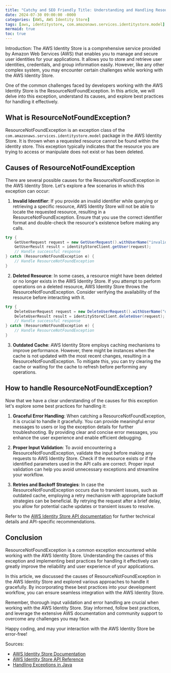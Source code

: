 ```yaml
---
title: "Catchy and SEO Friendly Title: Understanding and Handling ResourceNotFoundException in AWS Identity Store"
date: 2024-07-30 09:00:00 -0000
categories: [AWS, AWS Identity Store]
tags: [aws, identitystore, com.amazonaws.services.identitystore.model]
mermaid: true
toc: true
---
```



Introduction:
The AWS Identity Store is a comprehensive service provided by Amazon Web Services (AWS) that enables you to manage and secure user identities for your applications. It allows you to store and retrieve user identities, credentials, and group information easily. However, like any other complex system, you may encounter certain challenges while working with the AWS Identity Store.

One of the common challenges faced by developers working with the AWS Identity Store is the ResourceNotFoundException. In this article, we will delve into this exception, understand its causes, and explore best practices for handling it effectively.

## What is ResourceNotFoundException?
ResourceNotFoundException is an exception class of the `com.amazonaws.services.identitystore.model` package in the AWS Identity Store. It is thrown when a requested resource cannot be found within the identity store. This exception typically indicates that the resource you are trying to access or manipulate does not exist or has been deleted.

## Causes of ResourceNotFoundException
There are several possible causes for the ResourceNotFoundException in the AWS Identity Store. Let's explore a few scenarios in which this exception can occur:

1. **Invalid Identifier**: If you provide an invalid identifier while querying or retrieving a specific resource, AWS Identity Store will not be able to locate the requested resource, resulting in a ResourceNotFoundException. Ensure that you use the correct identifier format and double-check the resource's existence before making any calls.

```java
try {
    GetUserRequest request = new GetUserRequest().withUserName("invalid_username");
    GetUserResult result = identityStoreClient.getUser(request);
    // Handle successful response
} catch (ResourceNotFoundException e) {
    // Handle ResourceNotFoundException
}
```

2. **Deleted Resource**: In some cases, a resource might have been deleted or no longer exists in the AWS Identity Store. If you attempt to perform operations on a deleted resource, AWS Identity Store throws the ResourceNotFoundException. Consider verifying the availability of the resource before interacting with it.

```java
try {
    DeleteUserRequest request = new DeleteUserRequest().withUserName("deleted_username");
    DeleteUserResult result = identityStoreClient.deleteUser(request);
    // Handle successful response
} catch (ResourceNotFoundException e) {
    // Handle ResourceNotFoundException
}
```

3. **Outdated Cache**: AWS Identity Store employs caching mechanisms to improve performance. However, there might be instances when the cache is not updated with the most recent changes, resulting in a ResourceNotFoundException. To mitigate this, you can try clearing the cache or waiting for the cache to refresh before performing any operations.

## How to handle ResourceNotFoundException?
Now that we have a clear understanding of the causes for this exception let's explore some best practices for handling it:

1. **Graceful Error Handling**: When catching a ResourceNotFoundException, it is crucial to handle it gracefully. You can provide meaningful error messages to users or log the exception details for further troubleshooting. By providing clear and concise error messages, you enhance the user experience and enable efficient debugging.

2. **Proper Input Validation**: To avoid encountering a ResourceNotFoundException, validate the input before making any requests to AWS Identity Store. Check if the resource exists or if the identified parameters used in the API calls are correct. Proper input validation can help you avoid unnecessary exceptions and streamline your workflow.

3. **Retries and Backoff Strategies**: In case the ResourceNotFoundException occurs due to transient issues, such as outdated cache, employing a retry mechanism with appropriate backoff strategies can be beneficial. By retrying the request after a brief delay, you allow for potential cache updates or transient issues to resolve.

Refer to the [AWS Identity Store API documentation](https://docs.aws.amazon.com/identitystore/latest/APIReference/API_Operations.html) for further technical details and API-specific recommendations.

## Conclusion
ResourceNotFoundException is a common exception encountered while working with the AWS Identity Store. Understanding the causes of this exception and implementing best practices for handling it effectively can greatly improve the reliability and user experience of your applications.

In this article, we discussed the causes of ResourceNotFoundException in the AWS Identity Store and explored various approaches to handle it gracefully. By incorporating these best practices into your development workflow, you can ensure seamless integration with the AWS Identity Store.

Remember, thorough input validation and error handling are crucial when working with the AWS Identity Store. Stay informed, follow best practices, and leverage the extensive AWS documentation and community support to overcome any challenges you may face.

Happy coding, and may your interaction with the AWS Identity Store be error-free!

Sources:
- [AWS Identity Store Documentation](https://docs.aws.amazon.com/identitystore/index.html)
- [AWS Identity Store API Reference](https://docs.aws.amazon.com/identitystore/latest/APIReference/API_Operations.html)
- [Handling Exceptions in Java](https://docs.oracle.com/javase/tutorial/essential/exceptions/handling.html)